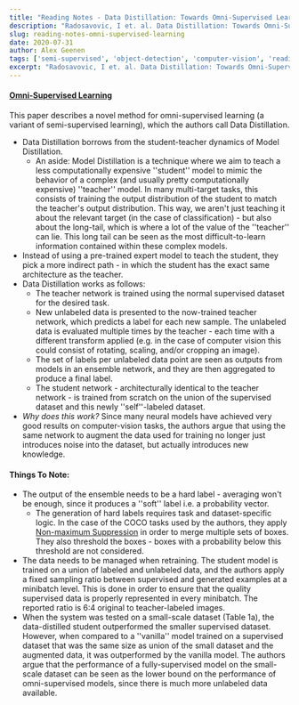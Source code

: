 ```yaml
---
title: "Reading Notes - Data Distillation: Towards Omni-Supervised Learning"
description: "Radosavovic, I et. al. Data Distillation: Towards Omni-Supervised Learning (2017)"
slug: reading-notes-omni-supervised-learning
date: 2020-07-31
author: Alex Geenen
tags: ['semi-supervised', 'object-detection', 'computer-vision', 'reading notes']
excerpt: "Radosavovic, I et. al. Data Distillation: Towards Omni-Supervised Learning (2017)"
---
```


#### [Omni-Supervised Learning](https://arxiv.org/abs/1712.04440)

This paper describes a novel method for omni-supervised learning (a variant of semi-supervised learning), which the authors call Data Distillation. 

- Data Distillation borrows from the student-teacher dynamics of Model Distillation. 
    - An aside: Model Distillation is a technique where we aim to teach a less computationally expensive ''student'' model to mimic the behavior of a complex (and usually pretty computationally expensive) ''teacher'' model. In many multi-target tasks, this consists of training the output distribution of the student to match the teacher's output distribution. This way, we aren't just teaching it about the relevant target (in the case of classification) - but also about the long-tail, which is where a lot of the value of the ''teacher'' can lie. This long tail can be seen as the most difficult-to-learn information contained within these complex models.
- Instead of using a pre-trained expert model to teach the student, they pick a more indirect path - in which the student has the exact same architecture as the teacher.
- Data Distillation works as follows: 
    - The teacher network is trained using the normal supervised dataset for the desired task.
    - New unlabeled data is presented to the now-trained teacher network, which predicts a label for each new sample. The unlabeled data is evaluated multiple times by the teacher - each time with a different transform applied (e.g. in the case of computer vision this could consist of rotating, scaling, and/or cropping an image). 
    - The set of labels per unlabeled data point are seen as outputs from models in an ensemble network, and they are then aggregated to produce a final label.
    - The student network - architecturally identical to the teacher network - is trained from scratch on the union of the supervised dataset and this newly ''self''-labeled dataset.
- *Why does this work?* Since many neural models have achieved very good results on computer-vision tasks, the authors argue that using the same network to augment the data used for training no longer just introduces noise into the dataset, but actually introduces new knowledge.

#### Things To Note:

- The output of the ensemble needs to be a hard label - averaging won't be enough, since it produces a ''soft'' label i.e. a probability vector.
    - The generation of hard labels requires task and dataset-specific logic. In the case of the COCO tasks used by the authors, they apply [Non-maximum Suppression](https://www.pyimagesearch.com/2014/11/17/non-maximum-suppression-object-detection-python/) in order to merge multiple sets of boxes. They also threshold the boxes - boxes with a probability below this threshold are not considered.
- The data needs to be managed when retraining. The student model is trained on a union of labeled and unlabeled data, and the authors apply a fixed sampling ratio between supervised and generated examples at a minibatch level. This is done in order to ensure that the quality supervised data is properly represented in every minibatch. The reported ratio is 6:4 original to teacher-labeled images.
- When the system was tested on a small-scale dataset (Table 1a), the data-distilled student outperformed the smaller supervised dataset. However, when compared to a ''vanilla'' model trained on a supervised dataset that was the same size as union of the small dataset and the augmented data, it was outperformed by the vanilla model. The authors argue that the performance of a fully-supervised model on the small-scale dataset can be seen as the lower bound on the performance of omni-supervised models, since there is much more unlabeled data available.
